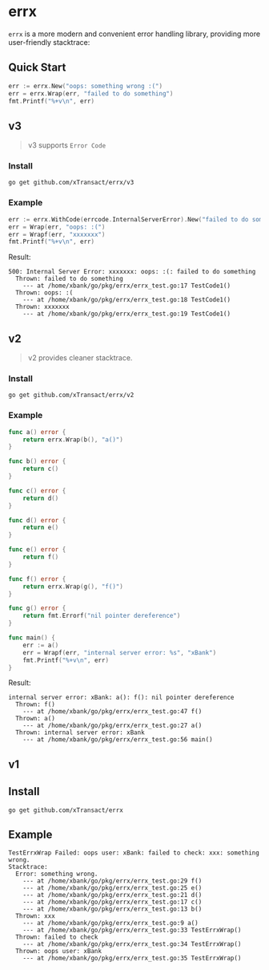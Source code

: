 # errx

`errx` is a more modern and convenient error handling library, providing more user-friendly stacktrace:


## Quick Start

```go
err := errx.New("oops: something wrong :(")
err = errx.Wrap(err, "failed to do something")
fmt.Printf("%+v\n", err)
```

## v3

> v3 supports `Error Code`

### Install

```shell
go get github.com/xTransact/errx/v3
```

### Example

```go
err := errx.WithCode(errcode.InternalServerError).New("failed to do something")
err = Wrap(err, "oops: :(")
err = Wrapf(err, "xxxxxxx")
fmt.Printf("%+v\n", err)
```

Result:
```text
500: Internal Server Error: xxxxxxx: oops: :(: failed to do something
  Thrown: failed to do something
    --- at /home/xbank/go/pkg/errx/errx_test.go:17 TestCode1()
  Thrown: oops: :(
    --- at /home/xbank/go/pkg/errx/errx_test.go:18 TestCode1()
  Thrown: xxxxxxx
    --- at /home/xbank/go/pkg/errx/errx_test.go:19 TestCode1()
```


## v2

> v2 provides cleaner stacktrace.

### Install

```shell
go get github.com/xTransact/errx/v2
```

### Example

```go
func a() error {
	return errx.Wrap(b(), "a()")
}

func b() error {
	return c()
}

func c() error {
	return d()
}

func d() error {
	return e()
}

func e() error {
	return f()
}

func f() error {
	return errx.Wrap(g(), "f()")
}

func g() error {
	return fmt.Errorf("nil pointer dereference")
}

func main() {
    err := a()
    err = Wrapf(err, "internal server error: %s", "xBank")
    fmt.Printf("%+v\n", err)
}
```

Result:
```text
internal server error: xBank: a(): f(): nil pointer dereference
  Thrown: f()
    --- at /home/xbank/go/pkg/errx/errx_test.go:47 f()
  Thrown: a()
    --- at /home/xbank/go/pkg/errx/errx_test.go:27 a()
  Thrown: internal server error: xBank
    --- at /home/xbank/go/pkg/errx/errx_test.go:56 main()
```


## v1


## Install

```shell
go get github.com/xTransact/errx
```

## Example

```text
TestErrxWrap Failed: oops user: xBank: failed to check: xxx: something wrong.
Stacktrace:
  Error: something wrong.
    --- at /home/xbank/go/pkg/errx/errx_test.go:29 f()
    --- at /home/xbank/go/pkg/errx/errx_test.go:25 e()
    --- at /home/xbank/go/pkg/errx/errx_test.go:21 d()
    --- at /home/xbank/go/pkg/errx/errx_test.go:17 c()
    --- at /home/xbank/go/pkg/errx/errx_test.go:13 b()
  Thrown: xxx
    --- at /home/xbank/go/pkg/errx/errx_test.go:9 a()
    --- at /home/xbank/go/pkg/errx/errx_test.go:33 TestErrxWrap()
  Thrown: failed to check
    --- at /home/xbank/go/pkg/errx/errx_test.go:34 TestErrxWrap()
  Thrown: oops user: xBank
    --- at /home/xbank/go/pkg/errx/errx_test.go:35 TestErrxWrap()
```
